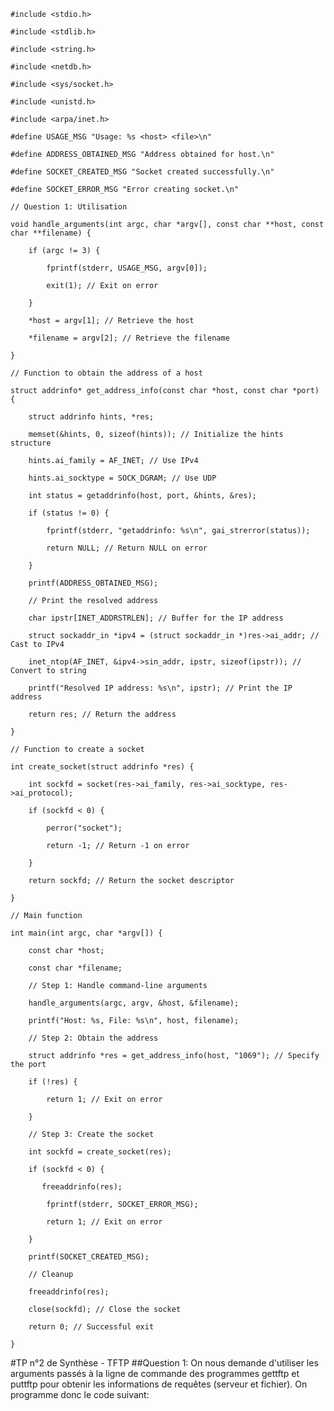 `#include <stdio.h>`

`#include <stdlib.h>`

`#include <string.h>`

`#include <netdb.h>`

`#include <sys/socket.h>`

`#include <unistd.h>`

`#include <arpa/inet.h>` 



`#define USAGE_MSG "Usage: %s <host> <file>\n"`

`#define ADDRESS_OBTAINED_MSG "Address obtained for host.\n"`

`#define SOCKET_CREATED_MSG "Socket created successfully.\n"`

`#define SOCKET_ERROR_MSG "Error creating socket.\n"`



`// Question 1: Utilisation`

`void handle_arguments(int argc, char *argv[], const char **host, const char **filename) {`

`    if (argc != 3) {`

`        fprintf(stderr, USAGE_MSG, argv[0]);`

`        exit(1); // Exit on error`

`    }`

`    *host = argv[1]; // Retrieve the host`

`    *filename = argv[2]; // Retrieve the filename`

`}`

`// Function to obtain the address of a host`

`struct addrinfo* get_address_info(const char *host, const char *port) {`

`    struct addrinfo hints, *res;`

`    memset(&hints, 0, sizeof(hints)); // Initialize the hints structure`

`    hints.ai_family = AF_INET; // Use IPv4`

`    hints.ai_socktype = SOCK_DGRAM; // Use UDP`

`    int status = getaddrinfo(host, port, &hints, &res);`

`    if (status != 0) {`

`        fprintf(stderr, "getaddrinfo: %s\n", gai_strerror(status));`

`        return NULL; // Return NULL on error`

`    }`

`    printf(ADDRESS_OBTAINED_MSG);`

`    // Print the resolved address`

`    char ipstr[INET_ADDRSTRLEN]; // Buffer for the IP address`

`    struct sockaddr_in *ipv4 = (struct sockaddr_in *)res->ai_addr; // Cast to IPv4`

`    inet_ntop(AF_INET, &ipv4->sin_addr, ipstr, sizeof(ipstr)); // Convert to string`

`    printf("Resolved IP address: %s\n", ipstr); // Print the IP address`

`    return res; // Return the address`

`}`

`// Function to create a socket`

`int create_socket(struct addrinfo *res) {`

`    int sockfd = socket(res->ai_family, res->ai_socktype, res->ai_protocol);`

`    if (sockfd < 0) {`

`        perror("socket");`

`        return -1; // Return -1 on error`

`    }`

`    return sockfd; // Return the socket descriptor`

`}`

`// Main function`

`int main(int argc, char *argv[]) {`

`    const char *host;`

`    const char *filename;`



`    // Step 1: Handle command-line arguments`

`    handle_arguments(argc, argv, &host, &filename);`

`    printf("Host: %s, File: %s\n", host, filename);`



`    // Step 2: Obtain the address`

`    struct addrinfo *res = get_address_info(host, "1069"); // Specify the port`

`    if (!res) {`

`        return 1; // Exit on error`

`    }`



`    // Step 3: Create the socket`

`    int sockfd = create_socket(res);`

`    if (sockfd < 0) {`

`        freeaddrinfo(res); `

`        fprintf(stderr, SOCKET_ERROR_MSG);`

`        return 1; // Exit on error`

`    }`

`    printf(SOCKET_CREATED_MSG);`

`    // Cleanup`

`    freeaddrinfo(res);`

`    close(sockfd); // Close the socket`

`    return 0; // Successful exit`

`}`

#TP n°2 de Synthèse - TFTP
##Question 1:
On nous demande d'utiliser les arguments passés à la ligne de commande des programmes gettftp et
puttftp pour obtenir les informations de requêtes (serveur et fichier). On programme donc le code suivant:


